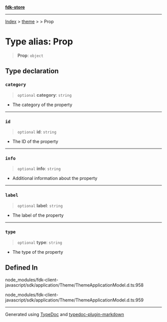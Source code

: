 [**fdk-store**](../../../README.md)
***

[Index](../../../API.md) > [theme](../../README.md) > [<internal>](../README.md) > Prop

# Type alias: Prop

> **Prop**: `object`

## Type declaration

### `category`

> `optional` **category**: `string`

- The category of the property

***

### `id`

> `optional` **id**: `string`

- The ID of the property

***

### `info`

> `optional` **info**: `string`

- Additional information about the property

***

### `label`

> `optional` **label**: `string`

- The label of the property

***

### `type`

> `optional` **type**: `string`

- The type of the property

## Defined In

node\_modules/fdk-client-javascript/sdk/application/Theme/ThemeApplicationModel.d.ts:958

node\_modules/fdk-client-javascript/sdk/application/Theme/ThemeApplicationModel.d.ts:959

***
Generated using [TypeDoc](https://typedoc.org/) and [typedoc-plugin-markdown](https://www.npmjs.com/package/typedoc-plugin-markdown)
